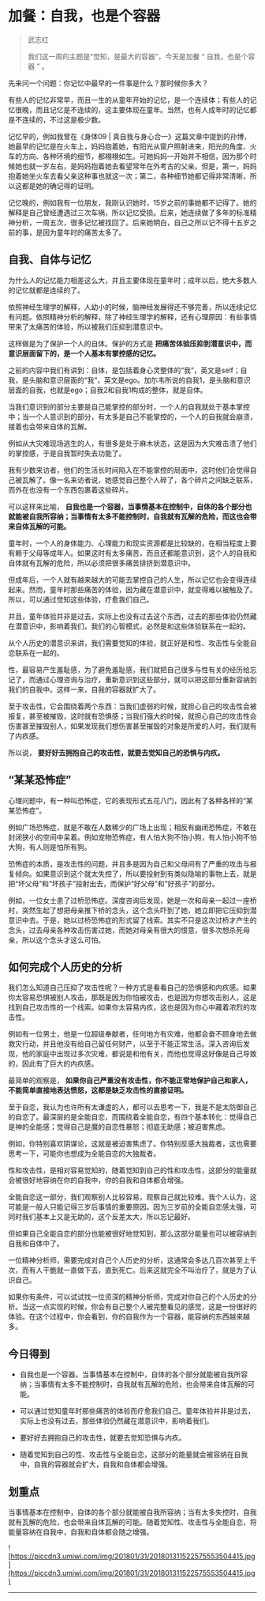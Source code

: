 # 加餐：自我，也是个容器

> 武志红
> 
> 我们这一周的主题是“觉知，是最大的容器”，今天是加餐 “ 自我，也是个容器 ” 。

先来问一个问题：你记忆中最早的一件事是什么？那时候你多大？

有些人的记忆非常早，而且一生的从童年开始的记忆，是一个连续体；有些人的记忆很晚，而且记忆是不连续的，这主要体现在童年。当然，也有人成年时的记忆都是不连续的，不过这是极少数。

记忆早的，例如我曾在《身体09 | 真自我与身心合一》这篇文章中提到的孙博，她最早的记忆是在火车上，妈妈抱着她，有阳光从窗户照射进来，阳光的角度、火车的方向、各种环境的细节，都栩栩如生。可她妈妈一开始并不相信，因为那个时候她也就一岁左右，是妈妈抱着她去看望常年在外考古的父亲。但是，第一，妈妈抱着她坐火车去看父亲这种事也就这一次；第二，各种细节她都记得非常清晰，所以这都是她的确记得的证明。

记忆晚的，例如我有一位朋友，我刚认识她时，15岁之前的事她都不记得了。她的解释是自己曾经遭遇过三次车祸，所以记忆受损。后来，她连续做了多年的标准精神分析，一周五次，很多记忆被找回了。后来她明白，自己之所以记不得十五岁之前的事，是因为童年时的痛苦太多了。

## 自我、自体与记忆

为什么人的记忆能力相差这么大，并且主要体现在童年时；成年以后，绝大多数人的记忆就都是连续的了。

依照神经生理学的解释，人幼小的时候，脑神经发展得还不够完善，所以连续记忆有问题。依照精神分析的解释，除了神经生理学的解释，还有心理原因：有些事情带来了太痛苦的体验，所以被我们压抑到潜意识中。

这样做是为了保护一个人的自体。保护的方式是 **把痛苦体验压抑到潜意识中，而意识层面留下的，是一个人基本有掌控感的记忆。**

之前的内容中我们有讲到：自体，是包括着身心灵整体的“我”，英文是self；自我，是头脑和意识层面的“我”，英文是ego。加尓韦所说的自我1，是头脑和意识层面的自我，也就是ego；自我2和自我1构成的整体，就是自体。

当我们意识到的部分主要是自己能掌控的部分时，一个人的自我就处于基本掌控中；当一个人意识到的部分，有太多是自己不能掌控的，一个人的自我就会崩溃，接着也会带来自体的瓦解。

例如从大灾难现场逃生的人，有很多是处于麻木状态，这是因为大灾难击溃了他们的掌控感，于是自我暂时失去功能了。

我有少数来访者，他们的生活长时间陷入在不能掌控的局面中，这时他们会觉得自己被瓦解了。像一名来访者说，她感觉自己整个人碎了，各个碎片之间缺乏联系，而外在也没有一个东西包裹着这些碎片。

可以这样来比喻， **自我也是一个容器，当事情基本在控制中，自体的各个部分也就能被自我所容纳；当事情有太多不能控制时，自我就有瓦解的危险，而这也会带来自体瓦解的可能。**

童年时，一个人的身体能力、心理能力和现实资源都是比较缺的，在相当程度上要有赖于父母等成年人。如果这时有太多痛苦，而且还都能意识到，这个人的自我和自体就有瓦解的危险，所以必须把很多痛苦排挤到潜意识中。

但成年后，一个人就有越来越大的可能去掌控自己的人生，所以记忆也会变得连续起来。然而，童年时那些痛苦的体验，因为藏在潜意识中，就变得难以被触及了。所以，可以通过觉知这些体验，疗愈我们自己。

并且，童年体验并非是过去，实际上也没有过去这个东西，过去的那些体验仍然藏在潜意识中，影响着我们，我们的心智模式，必然是和这些体验联系在一起的。

从个人历史的潜意识来讲，我们需要觉知的体验，就正好是和性、攻击性与全能自恋联系在一起的。

性，最容易产生羞耻感，为了避免羞耻感，我们就把自己很多与性有关的经历给忘记了，而通过心理咨询与治疗，重新意识到这些部分，就可以把这部分重新容纳到我们的自我中。这样一来，自我的容器就扩大了。

至于攻击性，它会围绕着两个东西：当我们虚弱的时候，就担心自己的攻击性会被报复，甚至被摧毁，这时就有恐惧感；当我们强大的时候，就担心自己的攻击性会伤害甚至摧毁别人，如果发现我们想伤害甚至摧毁的对象是所爱的人时，我们就有了内疚感。

所以说， **要好好去拥抱自己的攻击性，就要去觉知自己的恐惧与内疚。**

## “某某恐怖症”

心理问题中，有一种叫恐怖症，它的表现形式五花八门，因此有了各种各样的“某某恐怖症”。

例如广场恐怖症，就是不敢在人数稀少的广场上出现；相反有幽闭恐怖症，不敢在封闭狭小的空间中呆着。例如宠物恐怖症，有人怕大狗不怕小狗，有人怕小狗不怕大狗，有人则是怕所有狗。

恐怖症的本质，是攻击性的问题，并且多是因为自己和父母间有了严重的攻击与报复倾向。如果意识到这个就太失控了，所以要投射到有类似隐喻的事物上去，就是把“坏父母”和“坏孩子”投射出去，而保护“好父母”和“好孩子”的部分。

例如，一位女士患了过桥恐怖症。深度咨询后发现，她是一次和母亲一起过一座桥时，突然生起了想把母亲推下桥的念头，这个念头吓到了她，她立即把它压抑到潜意识中去。于是，她以过桥恐怖症的形式留了线索。其实不只是这次过桥才产生的念头，过去母亲各种攻击伤害过她，而她对母亲有很大的恨意，很多次想杀死母亲，所以这个念头才这么可怕。

## 如何完成个人历史的分析

我们怎么知道自己压抑了攻击性呢？一种方式是看看自己的恐惧感和内疚感。如果你太容易恐惧被别人攻击，那既是因为你怕被攻击，也是因为你想攻击别人，这是找到自己攻击性的一个线索。如果你太容易内疚，这也是因为你心中藏着浓烈的攻击性。

例如有一位男士，他是一位超级奉献者，任何地方有灾难，他都会奋不顾身地去做救灾行动，并且他没有给自己留任何财产，以至于不能正常生活。深入咨询后发现，他的家庭中出现过多次灾难，都说是和他有关，而他也觉得这好像是自己导致的，因此有了巨大的内疚感。

最简单的观察是， **如果你自己严重没有攻击性，你不能正常地保护自己和家人，不能简单直接地表达愤怒，这都是缺乏攻击性的直接证明。**

至于自恋，我认为也许所有太谦虚的人，都可以去思考一下，我是不是太防御自己的自恋了。最深层的是全能自恋，而围绕着全能自恋，有四个基本转化：觉得自己是神的全能感；觉得自己是魔的自恋性暴怒；彻底无助感；被迫害焦虑。

例如，你特别喜欢阴谋论，这就是被迫害焦虑了。你特别反感大独裁者，这也需要思考一下，可能你也想成为全能自恋的大独裁者。

性和攻击性，是相对容易觉知的，随着觉知到自己的性和攻击性，这部分的能量就会被很好地容纳在你的自我中，你的自我和自体都会增强。

全能自恋这一部分，我们观察别人比较容易，观察自己就比较难。我个人认为，这可能是一般人只能记得三岁后事情的重要原因。因为三岁前的全能自恋感太强，可同时我们基本上又是无助的，这个反差太大，所以忘记最好。

但如果自己全能自恋的部分也能被很好地觉知到，那么这部分能量也可以被容纳到自我和自体中了。

一位精神分析师，需要完成对自己个人历史的分析，这通常会多达几百次甚至上千次，而有人干脆就一直做下去，直到死亡。后来这就完全不叫治疗了，就是为了认识自己。

如果你有条件，可以试试找一位资深的精神分析师，完成对你自己的个人历史的分析。当这一点实现的时候，你会有自己整个人被完整看见的感觉，这是一份很好的体验。在这个过程中，你会看到，你的自我作为一个容器，能容纳的东西越来越多。

## 今日得到

* 自我也是一个容器。当事情基本在控制中，自体的各个部分就能被自我所容纳；当事情有太多不能控制时，自我就有瓦解的危险，也会带来自体瓦解的可能。

* 可以通过觉知童年时那些痛苦的体验而疗愈我们自己。童年体验并非是过去，实际上也没有过去，那些体验仍然藏在潜意识中，影响着我们。

* 要好好去拥抱自己的攻击性，就要去觉知恐惧与内疚。

* 随着觉知到自己的性、攻击性与全能自恋，这部分的能量就会被容纳在自我中，自我的容器就会扩大，自我和自体都会增强。

## 划重点

当事情基本在控制中，自体的各个部分就能被自我所容纳；当有太多失控时，自我就有瓦解的危险，也会带来自体瓦解的可能。随着觉知性、攻击性与全能自恋，将能量容纳在自我中，自我和自体都会随之增强。

![https://piccdn3.umiwi.com/img/201801/31/201801311522575553504415.jpg](https://piccdn3.umiwi.com/img/201801/31/201801311522575553504415.jpg)

---
